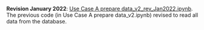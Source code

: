 **Revision January 2022**: [Use Case A prepare data_v2_rev_Jan2022.ipynb](https://github.com/eurostat/NLP4Stat/blob/testing/Use%20case%20A/Use%20Case%20A%20Graphical%20exploration/Power_BI/Use%20Case%20A%20prepare%20data_v2_rev_Jan2022.ipynb). The previous code (in Use Case A prepare data_v2.ipynb) revised to read all data from the database.
